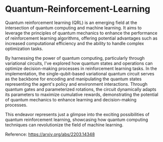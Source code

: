 # Quantum-Reinforcement-Learning

Quantum reinforcement learning (QRL) is an emerging field at the intersection of quantum computing and machine learning. It aims to leverage the principles of quantum mechanics to enhance the performance of reinforcement learning algorithms, offering potential advantages such as increased computational efficiency and the ability to handle complex optimization tasks.

By harnessing the power of quantum computing, particularly through variational circuits, I've explored how quantum states and operations can optimize decision-making processes in reinforcement learning tasks. In the implementation, the single-qubit-based variational quantum circuit serves as the backbone for encoding and manipulating the quantum states representing the agent's policy and environment interactions. Through quantum gates and parameterized rotations, the circuit dynamically adapts its parameters to maximize cumulative rewards, demonstrating the potential of quantum mechanics to enhance learning and decision-making processes.

This endeavor represents just a glimpse into the exciting possibilities of quantum reinforcement learning, showcasing how quantum computing techniques can revolutionize the field of machine learning.

Reference:
https://arxiv.org/abs/2203.14348 
